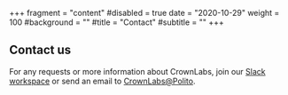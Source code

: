 +++
fragment = "content"
#disabled = true
date = "2020-10-29"
weight = 100
#background = ""
#title = "Contact"
#subtitle = ""
+++

## Contact us

For any requests or more information about CrownLabs, join our [Slack workspace](https://crown-team-group.slack.com) or send an email to [CrownLabs@Polito](mailto:crownlabs.polito@gmail.com?Subject=CrownLabs).
